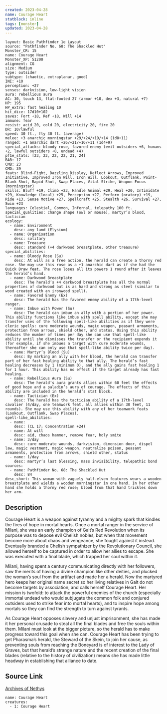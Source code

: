 ```yaml
---
created: 2023-04-28
name: Courage Heart
statblock: inline
tags: [monster]
updated: 2023-04-28
---
```

```statblock
layout: Basic Pathfinder 1e Layout
source: "Pathfinder No. 68: The Shackled Hut"
Monster_CR: 15
name: Courage Heart
Monster_XP: 51200
alignment: CG
size: Medium
type: outsider
subtype: (chaotic, extraplanar, good)
INI: +10
perception: +27
senses: darkvision, low-light vision
aura: rebellious aura
AC: 30, touch 13, flat-footed 27 (armor +10, dex +3, natural +7)
HP: 195
HP_extra: fast healing 10
hit_dice: 17d10+102
saves: Fort +18, Ref +18, Will +14
immune: fear
resist: acid 20, cold 20, electricity 20, fire 20
DR: 10/lawful
speed: 30 ft., fly 30 ft. (average)
melee: +3 anarchic morningstar +29/+24/+19/+14 (1d8+11)
ranged: +1 anarchic dart +26/+21/+16/+11 (1d4+9)
special_attacks: bloody rose, favored enemy (evil outsiders +6, humans +2, lawful outsiders +8, undead +4)
pf1e_stats: [23, 23, 22, 22, 21, 24]
BAB: 17
CMB: 23
CMD: 39
feats: Blind-Fight, Dazzling Display, Deflect Arrows, Improved Initiative, Improved Iron Will, Iron Will, Lookout, Outflank, Point-Blank Shot, Rapid Shot, Swap Places, Vital Strike, Weapon Focus (morningstar)
skills: Bluff +19, Climb +23, Handle Animal +29, Heal +20, Intimidate +29, Knowledge (local) +25, Perception +27, Perform (oratory) +19, Ride +13, Sense Motive +27, Spellcraft +25, Stealth +26, Survival +27, Swim +23
languages: Celestial, Common, Infernal, telepathy 100 ft.
special_qualities: change shape (owl or mouse), martyr’s blood, tactician
ecology:
  - name: Environment
    desc: any land (Elysium)
  - name: Organisation
    desc: solitary
  - name: Treasure
    desc: standard (+4 darkwood breastplate, other treasure)
special_abilities:
  - name: Bloody Rose (Su)
    desc: At will as a free action, the herald can create a thorny red rose. She may use this rose as a +1 anarchic dart as if she had the Quick Draw feat. The rose loses all its powers 1 round after it leaves the herald’s hand.
  - name: Darkwood Breastplate
    desc: The herald’s +4 darkwood breastplate has all the normal properties of darkwood but is as hard and strong as steel (similar to wood created with an ironwood spell).
  - name: Favored Enemy (Ex)
    desc: The herald has the favored enemy ability of a 17th-level ranger.
  - name: Imbue with Power (Su)
    desc: The herald can imbue an ally with a portion of her power. This ability functions like imbue with spell ability, except she may transfer uses of the following spell-like abilities as if they were cleric spells: cure moderate wounds, magic weapon, peasant armaments, protection from arrows, shield other, and status. Using this ability reduces the number of times per day she can use that spell-like ability until she dismisses the transfer or the recipient expends it (for example, if she imbues a target with cure moderate wounds, thereafter she can only use that spell-like ability twice per day).
  - name: Martyr’s Blood (Su)
    desc: By marking an ally with her blood, the herald can transfer part of her fast healing ability to that ally. The herald’s fast healing decreases by 1 (minimum 0), and the ally gains fast healing 1 for 1 hour. This ability has no effect if the target already has fast healing.
  - name: Rebellious Aura (Su)
    desc: The herald’s aura grants allies within 60 feet the effects of good hope and a paladin’s aura of courage. The effects of this ability are included in the herald’s stat block.
  - name: Tactician (Ex)
    desc: The herald has the tactician ability of a 17th-level cavalier (4/day, one teamwork feat, all allies within 30 feet, 11 rounds). She may use this ability with any of her teamwork feats (Lookout, Outflank, Swap Places).
spell-like_abilities:
  - name:
    desc: (CL 17; Concentration +24)
  - name: At will
    desc: aid, chaos hammer, remove fear, holy smite
  - name: 3/day
    desc: cure moderate wounds, darkvision, dimension door, dispel law, magic vestment, magic weapon, neutralize poison, peasant armaments, protection from arrows, shield other, status
  - name: 1/day
    desc: martyr’s last blessing, mass invisibility, telepathic bond
sources:
  - name: Pathfinder No. 68: The Shackled Hut
    desc: 84
desc_short: This woman with vaguely half-elven features wears a wooden breastplate and wields a wooden morningstar in one hand. In her other hand she holds a thorny red rose; blood from that hand trickles down her arm.
```
## Description
Courage Heart is a weapon against tyranny and a mighty spark that kindles the fires of hope in mortal hearts. Once a mortal ranger in the service of Milani, she was an early champion of Galt’s Red Revolution when its purpose was to depose evil Chelish nobles, but when that movement become more about chaos and vengeance, she fought against it instead. Eventually branded a Chelish sympathizer by the Revolutionary Council, she allowed herself to be captured in order to allow her allies to escape. She was executed with a final blade, which trapped her soul within it.

Milani, having spent a century communicating directly with her followers, saw the merits of having a divine champion like other deities, and plucked the woman’s soul from the artifact and made her a herald. Now the martyred hero keeps her original name secret so her living relatives in Galt do not become targets by association, and calls herself Courage Heart. Her mission is twofold: to attack the powerful enemies of the church (especially immortal undead who would subjugate the common folk and conjured outsiders used to strike fear into mortal hearts), and to inspire hope among mortals so they can find the strength to turn against tyrants.

As Courage Heart opposes slavery and unjust imprisonment, she has made it her personal crusade to steal all the final blades and free the souls within them. Milani must look at the bigger picture, so the herald has to make progress toward this goal when she can. Courage Heart has been trying to get Pharasma’s herald, the Steward of the Skein, to join her cause, as preventing souls from reaching the Boneyard is of interest to the Lady of Graves, but that herald’s strange nature and the recent creation of the final blades (relative to the history of civilization) means she has made little headway in establishing that alliance to date.
## Source Link
[Archives of Nethys](https://aonprd.com/MonsterDisplay.aspx?ItemName=Courage%20Heart)
```encounter-table
name: Courage Heart
creatures:
  - 1: Courage Heart
```
